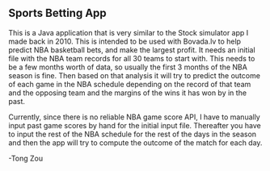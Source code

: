 ## Sports Betting App

This is a Java application that is very similar to the Stock simulator app I made back in 2010. 
This is intended to be used with Bovada.lv to help predict NBA basketball bets, and make the largest profit.
It needs an initial file with the NBA team records for all 30 teams to start with. This needs to be a few months worth of data, so usually
the first 3 months of the NBA season is fine. Then based on that analysis it will try to predict the outcome of each game in the NBA schedule 
depending on the record of that team and the opposing team and the margins of the wins it has won by in the past.

Currently, since there is no reliable NBA game score API, I have to manually input past game scores by hand for the initial input file. Thereafter you have to input the rest of the NBA schedule for the rest of the days in the season and then the app will try to compute the outcome of the match for each day. 

-Tong Zou